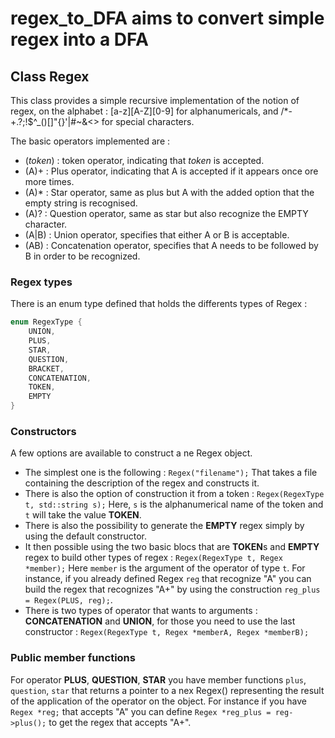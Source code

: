 # regex_to_DFA aims to convert simple regex into a DFA

## Class Regex

This class provides a simple recursive implementation of the notion of regex, on the alphabet : [a-z][A-Z][0-9] for alphanumericals, and /*-+.?;!$^_()[]"{}'|#~&<> for special characters.

The basic operators implemented are :

- (*token*) : token operator, indicating that *token* is accepted.
- (A)+ : Plus operator, indicating that A is accepted if it appears once ore more times.
- (A)* : Star operator, same as plus but A with the added option that the empty string is recognised.
- (A)? : Question operator, same as star but also recognize the EMPTY character.
- (A|B) : Union operator, specifies that either A or B is acceptable.
- (AB) : Concatenation operator, specifies that A needs to be followed by B in order to be recognized.

### Regex types

There is an enum type defined that holds the differents types of Regex :
```C
enum RegexType {
	UNION,
	PLUS,
	STAR,
	QUESTION,
	BRACKET,
	CONCATENATION,
	TOKEN,
	EMPTY
}
```

### Constructors

A few options are available to construct a ne Regex object.
- The simplest one is the following :
`Regex("filename");`
That takes a file containing the description of the regex and constructs it.
- There is also the option of construction it from a token :
`Regex(RegexType t, std::string s);`
Here, `s` is the alphanumerical name of the token and `t` will take the value **TOKEN**.
- There is also the possibility to generate the **EMPTY** regex simply by using the default constructor.
- It then possible using the two basic blocs that are **TOKEN**s and **EMPTY** regex to build other types of regex :
`Regex(RegexType t, Regex *member);`
Here `member` is the argument of the operator of type `t`. For instance, if you already defined Regex `reg` that recognize "A" you can build the regex that recognizes "A+" by using the construction `reg_plus = Regex(PLUS, reg);`.
- There is two types of operator that wants to arguments : **CONCATENATION** and **UNION**, for those you need to use the last constructor :
`Regex(RegexType t, Regex *memberA, Regex *memberB);`

### Public member functions

For operator **PLUS**, **QUESTION**, **STAR** you have member functions `plus`, `question`, `star` that returns a pointer to a nex Regex() representing the result of the application of the operator on the object.
For instance if you have `Regex *reg;` that accepts "A" you can define `Regex *reg_plus = reg->plus();` to get the regex that accepts "A+".















